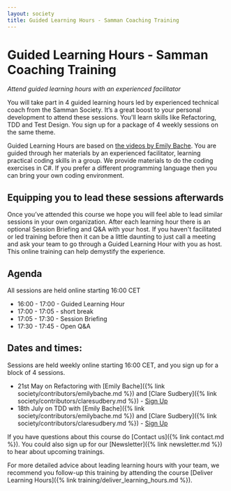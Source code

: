 ```yaml
---
layout: society
title: Guided Learning Hours - Samman Coaching Training
---
```


# Guided Learning Hours - Samman Coaching Training
_Attend guided learning hours with an experienced facilitator_

You will take part in 4 guided learning hours led by experienced technical coach from the Samman Society. It’s a great boost to your personal development to attend these sessions. You'll learn skills like Refactoring, TDD and Test Design. You sign up for a package of 4 weekly sessions on the same theme. 

Guided Learning Hours are based on [the videos by Emily Bache](https://www.youtube.com/playlist?list=PL7GpAlmbnHyAEyVy5S9ZrJSMrbsn4dg6W). You are guided through her materials by an experienced facilitator, learning practical coding skills in a group. We provide materials to do the coding exercises in C#. If you prefer a different programming language then you can bring your own coding environment. 

## Equipping you to lead these sessions afterwards
Once you’ve attended this course we hope you will feel able to lead similar sessions in your own organization. After each learning hour there is an optional Session Briefing and Q&A with your host. If you haven't facilitated or led training before then it can be a little daunting to just call a meeting and ask your team to go through a Guided Learning Hour with you as host. This online training can help demystify the experience. 

## Agenda
All sessions are held online starting 16:00 CET

* 16:00 - 17:00 - Guided Learning Hour
* 17:00 - 17:05 - short break
* 17:05 - 17:30 - Session Briefing
* 17:30 - 17:45 - Open Q&A

## Dates and times:
Sessions are held weekly online starting 16:00 CET, and you sign up for a block of 4 sessions. 

* 21st May on Refactoring with [Emily Bache]({% link society/contributors/emilybache.md %}) and [Clare Sudbery]({% link society/contributors/claresudbery.md %}) - [Sign Up](https://bacheconsulting.com/_events/2024-05-21_glh_refactoring.html)
* 18th July on TDD with [Emily Bache]({% link society/contributors/emilybache.md %}) and [Clare Sudbery]({% link society/contributors/claresudbery.md %}) - [Sign Up](https://bacheconsulting.com/_events/2024-07-18_glh_tdd.html)

If you have questions about this course do [Contact us]({% link contact.md %}). You could also sign up for our [Newsletter]({% link newsletter.md %}) to hear about upcoming trainings.

For more detailed advice about leading learning hours with your team, we recommend you follow-up this training by attending the course [Deliver Learning Hours]({% link training/deliver_learning_hours.md %}). 